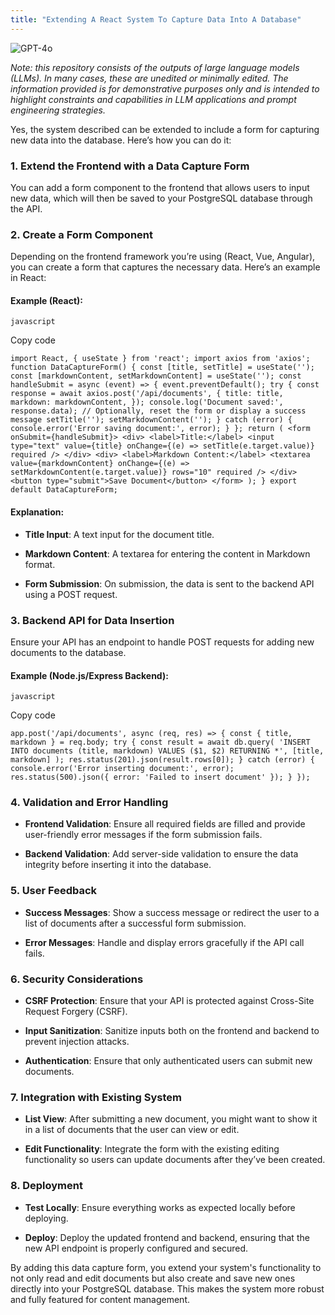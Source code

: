```yaml
---
title: "Extending A React System To Capture Data Into A Database"
---
```

![GPT-4o](https://img.shields.io/badge/GPT--4o-3333FF?style=for-the-badge&logo=openai&logoColor=white)



*Note: this repository consists of the outputs of large language models (LLMs). In many cases, these are unedited or minimally edited. The information provided is for demonstrative purposes only and is intended to highlight constraints and capabilities in LLM applications and prompt engineering strategies.*


Yes, the system described can be extended to include a form for capturing new data into the database. Here’s how you can do it:

### 1\. **Extend the Frontend with a Data Capture Form**

You can add a form component to the frontend that allows users to input new data, which will then be saved to your PostgreSQL database through the API.

### 2\. **Create a Form Component**

Depending on the frontend framework you’re using (React, Vue, Angular), you can create a form that captures the necessary data. Here’s an example in React:

#### Example (React):

    javascript

Copy code

`import React, { useState } from 'react'; import axios from 'axios'; function DataCaptureForm() { const [title, setTitle] = useState(''); const [markdownContent, setMarkdownContent] = useState(''); const handleSubmit = async (event) => { event.preventDefault(); try { const response = await axios.post('/api/documents', { title: title, markdown: markdownContent, }); console.log('Document saved:', response.data); // Optionally, reset the form or display a success message setTitle(''); setMarkdownContent(''); } catch (error) { console.error('Error saving document:', error); } }; return ( <form onSubmit={handleSubmit}> <div> <label>Title:</label> <input type="text" value={title} onChange={(e) => setTitle(e.target.value)} required /> </div> <div> <label>Markdown Content:</label> <textarea value={markdownContent} onChange={(e) => setMarkdownContent(e.target.value)} rows="10" required /> </div> <button type="submit">Save Document</button> </form> ); } export default DataCaptureForm;`

#### Explanation:

*   **Title Input**: A text input for the document title.
    
*   **Markdown Content**: A textarea for entering the content in Markdown format.
    
*   **Form Submission**: On submission, the data is sent to the backend API using a POST request.
    

### 3\. **Backend API for Data Insertion**

Ensure your API has an endpoint to handle POST requests for adding new documents to the database.

#### Example (Node.js/Express Backend):

    javascript

Copy code

`app.post('/api/documents', async (req, res) => { const { title, markdown } = req.body; try { const result = await db.query( 'INSERT INTO documents (title, markdown) VALUES ($1, $2) RETURNING *', [title, markdown] ); res.status(201).json(result.rows[0]); } catch (error) { console.error('Error inserting document:', error); res.status(500).json({ error: 'Failed to insert document' }); } });`

### 4\. **Validation and Error Handling**

*   **Frontend Validation**: Ensure all required fields are filled and provide user-friendly error messages if the form submission fails.
    
*   **Backend Validation**: Add server-side validation to ensure the data integrity before inserting it into the database.
    

### 5\. **User Feedback**

*   **Success Messages**: Show a success message or redirect the user to a list of documents after a successful form submission.
    
*   **Error Messages**: Handle and display errors gracefully if the API call fails.
    

### 6\. **Security Considerations**

*   **CSRF Protection**: Ensure that your API is protected against Cross-Site Request Forgery (CSRF).
    
*   **Input Sanitization**: Sanitize inputs both on the frontend and backend to prevent injection attacks.
    
*   **Authentication**: Ensure that only authenticated users can submit new documents.
    

### 7\. **Integration with Existing System**

*   **List View**: After submitting a new document, you might want to show it in a list of documents that the user can view or edit.
    
*   **Edit Functionality**: Integrate the form with the existing editing functionality so users can update documents after they’ve been created.
    

### 8\. **Deployment**

*   **Test Locally**: Ensure everything works as expected locally before deploying.
    
*   **Deploy**: Deploy the updated frontend and backend, ensuring that the new API endpoint is properly configured and secured.
    

By adding this data capture form, you extend your system's functionality to not only read and edit documents but also create and save new ones directly into your PostgreSQL database. This makes the system more robust and fully featured for content management.